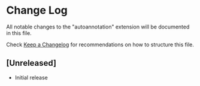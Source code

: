 # Change Log
All notable changes to the "autoannotation" extension will be documented in this file.

Check [Keep a Changelog](http://keepachangelog.com/) for recommendations on how to structure this file.

## [Unreleased]
- Initial release